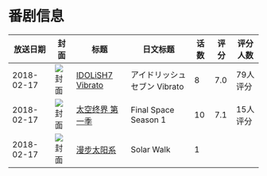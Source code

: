 # 番剧信息

|放送日期|封面|标题|日文标题|话数|评分|评分人数|
|---|---|---|---|---|---|---|
|2018-02-17|![封面](https://lain.bgm.tv/pic/cover/c/31/71/238027_YM7LY.jpg)|[IDOLiSH7 Vibrato](https://bangumi.tv/subject/238027)|アイドリッシュセブン Vibrato|8|7.0|79人评分|
|2018-02-17|![封面](https://lain.bgm.tv/pic/cover/c/51/7b/264320_62Cmo.jpg)|[太空终界 第一季](https://bangumi.tv/subject/264320)|Final Space Season 1|10|7.1|15人评分|
|2018-02-17|![封面](https://lain.bgm.tv/pic/cover/c/6e/eb/453133_F18F3.jpg)|[漫步太阳系](https://bangumi.tv/subject/453133)|Solar Walk|1|||
